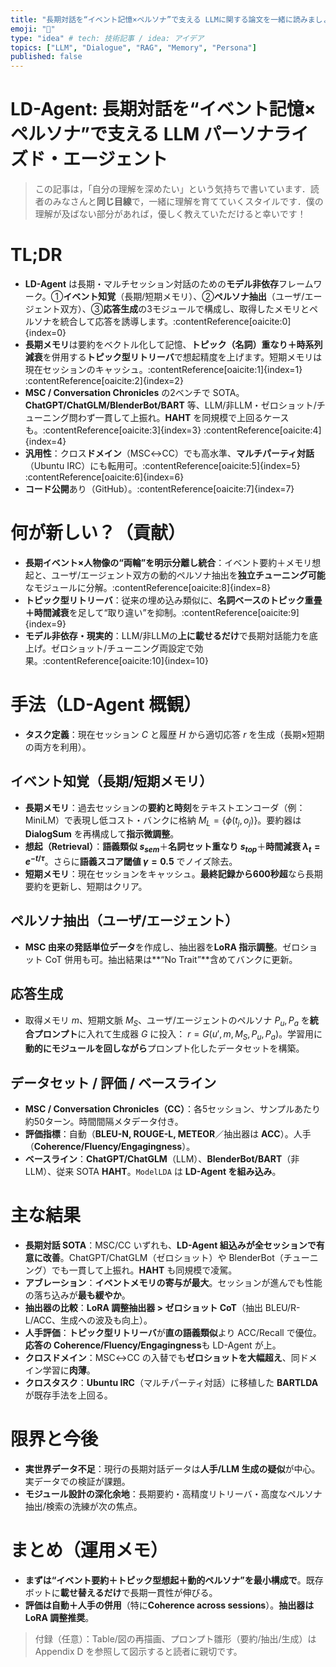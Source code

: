 ```yaml
---
title: "長期対話を“イベント記憶×ペルソナ”で支える LLMに関する論文を一緒に読みましょう！"
emoji: "👋"
type: "idea" # tech: 技術記事 / idea: アイデア
topics: ["LLM", "Dialogue", "RAG", "Memory", "Persona"]
published: false
---
```



# LD-Agent: 長期対話を“イベント記憶×ペルソナ”で支える LLM パーソナライズド・エージェント
> この記事は，「自分の理解を深めたい」という気持ちで書いています．読者のみなさんと**同じ目線**で，一緒に理解を育てていくスタイルです．僕の理解が及ばない部分があれば，優しく教えていただけると幸いです！


# TL;DR
- **LD-Agent** は長期・マルチセッション対話のための**モデル非依存**フレームワーク。①**イベント知覚**（長期/短期メモリ）、②**ペルソナ抽出**（ユーザ/エージェント双方）、③**応答生成**の3モジュールで構成し、取得したメモリとペルソナを統合して応答を誘導します。:contentReference[oaicite:0]{index=0}  
- **長期メモリ**は要約をベクトル化して記憶、**トピック（名詞）重なり＋時系列減衰**を併用する**トピック型リトリーバ**で想起精度を上げます。短期メモリは現在セッションのキャッシュ。:contentReference[oaicite:1]{index=1} :contentReference[oaicite:2]{index=2}  
- **MSC / Conversation Chronicles** の2ベンチで SOTA。**ChatGPT/ChatGLM/BlenderBot/BART** 等、LLM/非LLM・ゼロショット/チューニング問わず一貫して上振れ。**HAHT** を同規模で上回るケースも。:contentReference[oaicite:3]{index=3} :contentReference[oaicite:4]{index=4}  
- **汎用性**：クロス**ドメイン**（MSC↔CC）でも高水準、**マルチパーティ対話**（Ubuntu IRC）にも転用可。:contentReference[oaicite:5]{index=5} :contentReference[oaicite:6]{index=6}  
- **コード公開**あり（GitHub）。:contentReference[oaicite:7]{index=7}



# 何が新しい？（貢献）
- **長期イベント×人物像の“両輪”を明示分離し統合**：イベント要約＋メモリ想起と、ユーザ/エージェント双方の動的ペルソナ抽出を**独立チューニング可能**なモジュールに分解。:contentReference[oaicite:8]{index=8}  
- **トピック型リトリーバ**：従来の埋め込み類似に、**名詞ベースのトピック重畳＋時間減衰**を足して“取り違い”を抑制。:contentReference[oaicite:9]{index=9}  
- **モデル非依存・現実的**：LLM/非LLMの**上に載せるだけ**で長期対話能力を底上げ。ゼロショット/チューニング両設定で効果。:contentReference[oaicite:10]{index=10}



# 手法（LD-Agent 概観）

* **タスク定義**：現在セッション $C$ と履歴 $H$ から適切応答 $r$ を生成（長期×短期の両方を利用）。

## イベント知覚（長期/短期メモリ）

* **長期メモリ**：過去セッションの**要約と時刻**をテキストエンコーダ（例：MiniLM）で表現し低コスト・バンクに格納 $M_L=\{\phi(t_j,o_j)\}$。要約器は **DialogSum** を再構成して**指示微調整**。
* **想起（Retrieval）**：**語義類似 $s_{sem}$**＋**名詞セット重なり $s_{top}$**＋**時間減衰 $\lambda_t=e^{-t/\tau}$**。さらに**語義スコア閾値 $\gamma=0.5$** でノイズ除去。
* **短期メモリ**：現在セッションをキャッシュ。**最終記録から600秒超**なら長期要約を更新し、短期はクリア。

## ペルソナ抽出（ユーザ/エージェント）

* **MSC 由来の発話単位データ**を作成し、抽出器を**LoRA 指示調整**。ゼロショット CoT 併用も可。抽出結果は\*\*“No Trait”\*\*含めてバンクに更新。

## 応答生成

* 取得メモリ $m$、短期文脈 $M_S$、ユーザ/エージェントのペルソナ $P_u,P_a$ を**統合プロンプト**に入れて生成器 $G$ に投入：
  $r = G(u′, m, M_S, P_u, P_a)$。学習用に**動的にモジュールを回しながら**プロンプト化したデータセットを構築。



## データセット / 評価 / ベースライン

* **MSC / Conversation Chronicles（CC）**：各5セッション、サンプルあたり約50ターン。時間間隔メタデータ付き。
* **評価指標**：自動（**BLEU-N, ROUGE-L, METEOR**／抽出器は **ACC**）。人手（**Coherence/Fluency/Engagingness**）。
* **ベースライン**：**ChatGPT/ChatGLM**（LLM）、**BlenderBot/BART**（非LLM）、従来 SOTA **HAHT**。`ModelLDA` は **LD-Agent を組み込み**。



# 主な結果

* **長期対話 SOTA**：MSC/CC いずれも、**LD-Agent 組込みが全セッションで有意に改善**。ChatGPT/ChatGLM（ゼロショット）や BlenderBot（チューニング）でも一貫して上振れ。**HAHT** も同規模で凌駕。
* **アブレーション**：**イベントメモリの寄与が最大**。セッションが進んでも性能の落ち込みが**最も緩やか**。
* **抽出器の比較**：**LoRA 調整抽出器 > ゼロショット CoT**（抽出 BLEU/R-L/ACC、生成への波及も向上）。
* **人手評価**：**トピック型リトリーバ**が**直の語義類似**より ACC/Recall で優位。**応答の Coherence/Fluency/Engagingness**も LD-Agent が上。
* **クロスドメイン**：MSC↔CC の入替でも**ゼロショットを大幅超え**、同ドメイン学習に**肉薄**。
* **クロスタスク**：**Ubuntu IRC**（マルチパーティ対話）に移植した **BARTLDA** が既存手法を上回る。


# 限界と今後

* **実世界データ不足**：現行の長期対話データは**人手/LLM 生成の疑似**が中心。実データでの検証が課題。
* **モジュール設計の深化余地**：長期要約・高精度リトリーバ・高度なペルソナ抽出/検索の洗練が次の焦点。



# まとめ（運用メモ）

* **まずは“イベント要約＋トピック型想起＋動的ペルソナ”を最小構成で**。既存ボットに**載せ替えるだけ**で長期一貫性が伸びる。
* **評価は自動＋人手の併用**（特に**Coherence across sessions**）。**抽出器は LoRA 調整推奨**。

> 付録（任意）：Table/図の再描画、プロンプト雛形（要約/抽出/生成）は Appendix D を参照して図示すると読者に親切です。
